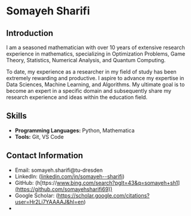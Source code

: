 
# Somayeh Sharifi

## Introduction

I am a seasoned mathematician with over 10 years of extensive research experience in mathematics, specializing in Optimization Problems, Game Theory, Statistics, Numerical Analysis, and Quantum Computing.

To date, my experience as a researcher in my field of study has been extremely rewarding and productive. I aspire to advance my expertise in Data Sciences, Machine Learning, and Algorithms. My ultimate goal is to become an expert in a specific domain and subsequently share my research experience and ideas within the education field.

## Skills

- **Programming Languages:** Python, Mathematica
- **Tools:** Git, VS Code

## Contact Information

- Email: somayeh.sharifi@tu-dresden
- LinkedIn: ([linkedin.com/in/somayeh--sharifi](https://www.linkedin.com/in/somayeh--sharifi/))
- GitHub: (h[ttps://www.bing.com/search?pglt=43&q=somayeh+sh1](https://github.com/somayehsharifi69))
- Google Scholar: (https://scholar.google.com/citations?user=Hr2Li7YAAAAJ&hl=en)
- 
